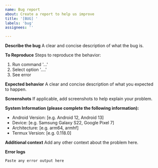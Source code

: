 ```yaml
---
name: Bug report
about: Create a report to help us improve
title: '[BUG] '
labels: 'bug'
assignees: ''

---
```


**Describe the bug**
A clear and concise description of what the bug is.

**To Reproduce**
Steps to reproduce the behavior:
1. Run command '...'
2. Select option '....'
3. See error

**Expected behavior**
A clear and concise description of what you expected to happen.

**Screenshots**
If applicable, add screenshots to help explain your problem.

**System Information (please complete the following information):**
 - Android Version: [e.g. Android 12, Android 13]
 - Device: [e.g. Samsung Galaxy S22, Google Pixel 7]
 - Architecture: [e.g. arm64, armhf]
 - Termux Version: [e.g. 0.118.0]

**Additional context**
Add any other context about the problem here.

**Error logs**
```
Paste any error output here
``` 